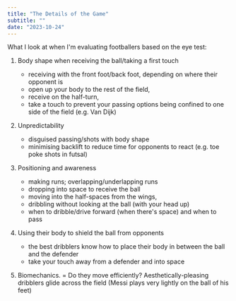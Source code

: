 ```yaml
---
title: "The Details of the Game"
subtitle: ""
date: "2023-10-24"
---
```


What I look at when I'm evaluating footballers based on the eye test:

1. Body shape when receiving the ball/taking a first touch 
    - receiving with the front foot/back foot, depending on where their opponent is
    - open up your body to the rest of the field, 
    - receive on the half-turn, 
    - take a touch to prevent your passing options being confined to one side of the field (e.g. Van Dijk) 

2. Unpredictability 
    - disguised passing/shots with body shape
    - minimising backlift to reduce time for opponents to react (e.g. toe poke shots in futsal)

3. Positioning and awareness 
    - making runs; overlapping/underlapping runs 
    - dropping into space to receive the ball
    - moving into the half-spaces from the wings, 
    - dribbling without looking at the ball (with your head up)
    - when to dribble/drive forward (when there's space) and when to pass

4. Using their body to shield the ball from opponents
    - the best dribblers know how to place their body in between the ball and the defender
    - take your touch away from a defender and into space

5. Biomechanics. 
    = Do they move efficiently? Aesthetically-pleasing dribblers glide across the field (Messi plays very lightly on the ball of his feet)